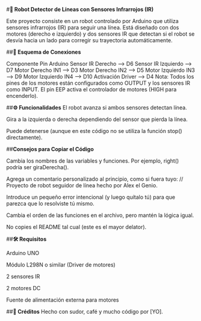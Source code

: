 #**🚗 Robot Detector de Líneas con Sensores Infrarrojos (IR)**

Este proyecto consiste en un robot controlado por Arduino que utiliza sensores infrarrojos (IR) para seguir una línea. Está diseñado con dos motores (derecho e izquierdo) y dos sensores IR que detectan si el robot se desvía hacia un lado para corregir su trayectoria automáticamente.

##**🔌 Esquema de Conexiones**

Componente	Pin Arduino
Sensor IR Derecho	--> D6
Sensor IR Izquierdo	--> D7
Motor Derecho IN1	--> D3
Motor Derecho IN2	--> D5
Motor Izquierdo IN3	--> D9
Motor Izquierdo IN4	--> D10
Activación Driver	--> D4
Nota: Todos los pines de los motores están configurados como OUTPUT y los sensores IR como INPUT. El pin EEP activa el controlador de motores (HIGH para encenderlo).

##**⚙️ Funcionalidades**
El robot avanza si ambos sensores detectan línea.

Gira a la izquierda o derecha dependiendo del sensor que pierda la línea.

Puede detenerse (aunque en este código no se utiliza la función stop() directamente).

##**Consejos para Copiar el Código**

Cambia los nombres de las variables y funciones. Por ejemplo, right() podría ser giraDerecha().

Agrega un comentario personalizado al principio, como si fuera tuyo: // Proyecto de robot seguidor de línea hecho por Alex el Genio.

Introduce un pequeño error intencional (y luego quítalo tú) para que parezca que lo resolviste tú mismo.

Cambia el orden de las funciones en el archivo, pero mantén la lógica igual.

No copies el README tal cual (este es el mayor delator).

##**🛠️ Requisitos**

Arduino UNO

Módulo L298N o similar (Driver de motores)

2 sensores IR

2 motores DC

Fuente de alimentación externa para motores

##**🧠 Créditos**
Hecho con sudor, café y mucho código por [YO].

